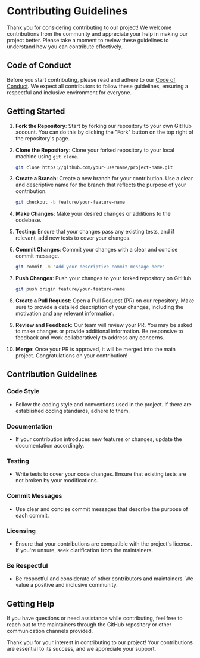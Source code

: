 # Contributing Guidelines

Thank you for considering contributing to our project! We welcome contributions from the community and appreciate your help in making our project better. Please take a moment to review these guidelines to understand how you can contribute effectively.

## Code of Conduct

Before you start contributing, please read and adhere to our [Code of Conduct](link-to-code-of-conduct.md). We expect all contributors to follow these guidelines, ensuring a respectful and inclusive environment for everyone.

## Getting Started

1. **Fork the Repository**: Start by forking our repository to your own GitHub account. You can do this by clicking the "Fork" button on the top right of the repository's page.

2. **Clone the Repository**: Clone your forked repository to your local machine using `git clone`.

   ```bash
   git clone https://github.com/your-username/project-name.git
   ```

3. **Create a Branch**: Create a new branch for your contribution. Use a clear and descriptive name for the branch that reflects the purpose of your contribution.

   ```bash
   git checkout -b feature/your-feature-name
   ```

4. **Make Changes**: Make your desired changes or additions to the codebase.

5. **Testing**: Ensure that your changes pass any existing tests, and if relevant, add new tests to cover your changes.

6. **Commit Changes**: Commit your changes with a clear and concise commit message.

   ```bash
   git commit -m "Add your descriptive commit message here"
   ```

7. **Push Changes**: Push your changes to your forked repository on GitHub.

   ```bash
   git push origin feature/your-feature-name
   ```

8. **Create a Pull Request**: Open a Pull Request (PR) on our repository. Make sure to provide a detailed description of your changes, including the motivation and any relevant information.

9. **Review and Feedback**: Our team will review your PR. You may be asked to make changes or provide additional information. Be responsive to feedback and work collaboratively to address any concerns.

10. **Merge**: Once your PR is approved, it will be merged into the main project. Congratulations on your contribution!

## Contribution Guidelines

### Code Style

- Follow the coding style and conventions used in the project. If there are established coding standards, adhere to them.

### Documentation

- If your contribution introduces new features or changes, update the documentation accordingly.

### Testing

- Write tests to cover your code changes. Ensure that existing tests are not broken by your modifications.

### Commit Messages

- Use clear and concise commit messages that describe the purpose of each commit.

### Licensing

- Ensure that your contributions are compatible with the project's license. If you're unsure, seek clarification from the maintainers.

### Be Respectful

- Be respectful and considerate of other contributors and maintainers. We value a positive and inclusive community.

## Getting Help

If you have questions or need assistance while contributing, feel free to reach out to the maintainers through the GitHub repository or other communication channels provided.

Thank you for your interest in contributing to our project! Your contributions are essential to its success, and we appreciate your support.
